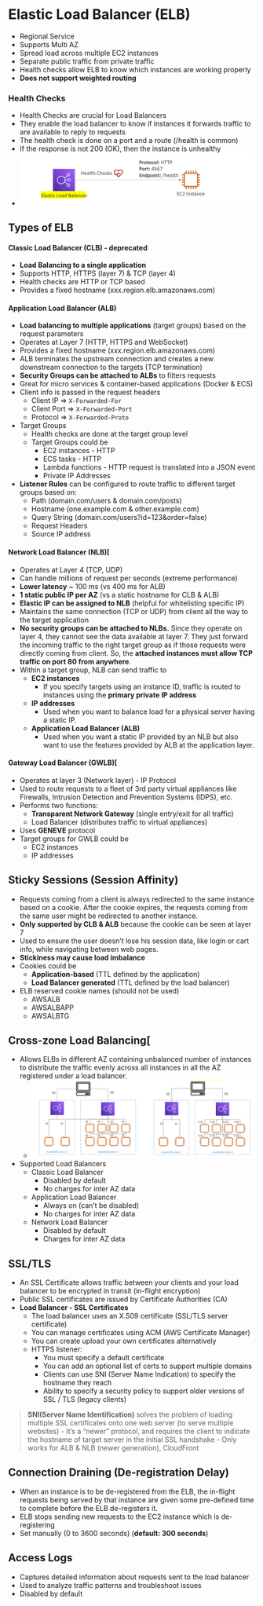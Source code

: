 # Elastic Load Balancer (ELB)

- Regional Service
- Supports Multi AZ
- Spread load across multiple EC2 instances
- Separate public traffic from private traffic
- Health checks allow ELB to know which instances are working properly
- **Does not support weighted routing**

### Health Checks

- Health Checks are crucial for Load Balancers
- They enable the load balancer to know if instances it forwards traffic to are available to reply to requests
- The health check is done on a port and a route (/health is common)
- If the response is not 200 (OK), then the instance is unhealthy
- ![](../Assets/health-checks.png)

## Types of ELB

#### Classic Load Balancer (CLB) - deprecated

- **Load Balancing to a single application**
- Supports HTTP, HTTPS (layer 7) & TCP (layer 4)
- Health checks are HTTP or TCP based
- Provides a fixed hostname (xxx.region.elb.amazonaws.com)

#### Application Load Balancer (ALB)

- **Load balancing to multiple applications** (target groups) based on the request parameters
- Operates at Layer 7 (HTTP, HTTPS and WebSocket)
- Provides a fixed hostname (xxx.region.elb.amazonaws.com)
- ALB terminates the upstream connection and creates a new downstream connection to the targets (TCP termination)
- **Security Groups can be attached to ALBs** to filters requests
- Great for micro services & container-based applications (Docker & ECS)
- Client info is passed in the request headers
    - Client IP => `X-Forwarded-For`
    - Client Port => `X-Forwarded-Port`
    - Protocol => `X-Forwarded-Proto`
- Target Groups
    - Health checks are done at the target group level
    - Target Groups could be
        - EC2 instances - HTTP
        - ECS tasks - HTTP
        - Lambda functions - HTTP request is translated into a JSON event
        - Private IP Addresses
- **Listener Rules** can be configured to route traffic to different target groups based on:
    - Path (domain.com/users & domain.com/posts)
    - Hostname (one.example.com & other.example.com)
    - Query String (domain.com/users?id=123&order=false)
    - Request Headers
    - Source IP address

#### Network Load Balancer (NLB)[

- Operates at Layer 4 (TCP, UDP)
- Can handle millions of request per seconds (extreme performance)
- **Lower latency** ~ 100 ms (vs 400 ms for ALB)
- **1 static public IP per AZ** (vs a static hostname for CLB & ALB)
- **Elastic IP can be assigned to NLB** (helpful for whitelisting specific IP)
- Maintains the same connection (TCP or UDP) from client all the way to the target application
- **No security groups can be attached to NLBs.** Since they operate on layer 4, they cannot see the data available at layer 7. They just forward the incoming traffic to the right target group as if those requests were directly coming from client. So, the **attached instances must allow TCP traffic on port 80 from anywhere**.
- Within a target group, NLB can send traffic to
    - **EC2 instances**
        - If you specify targets using an instance ID, traffic is routed to instances using the **primary private IP address**
    - **IP addresses**
        - Used when you want to balance load for a physical server having a static IP.
    - **Application Load Balancer (ALB)**
        - Used when you want a static IP provided by an NLB but also want to use the features provided by ALB at the application layer.

#### Gateway Load Balancer (GWLB)[

- Operates at layer 3 (Network layer) - IP Protocol
- Used to route requests to a fleet of 3rd party virtual appliances like Firewalls, Intrusion Detection and Prevention Systems (IDPS), etc.
- Performs two functions:
    - **Transparent Network Gateway** (single entry/exit for all traffic)
    - Load Balancer (distributes traffic to virtual appliances)
- Uses **GENEVE** protocol
- Target groups for GWLB could be
    - EC2 instances
    - IP addresses

## Sticky Sessions (Session Affinity)

- Requests coming from a client is always redirected to the same instance based on a cookie. After the cookie expires, the requests coming from the same user might be redirected to another instance.
- **Only supported by CLB & ALB** because the cookie can be seen at layer 7
- Used to ensure the user doesn’t lose his session data, like login or cart info, while navigating between web pages.
- **Stickiness may cause load imbalance**
- Cookies could be
    - **Application-based** (TTL defined by the application)
    - **Load Balancer generated** (TTL defined by the load balancer)
- ELB reserved cookie names (should not be used)
    - AWSALB
    - AWSALBAPP
    - AWSALBTG

## Cross-zone Load Balancing[

- Allows ELBs in different AZ containing unbalanced number of instances to distribute the traffic evenly across all instances in all the AZ registered under a load balancer.
	- ![](../Assets/cross-zone-LB.png)
- Supported Load Balancers
    - Classic Load Balancer
        - Disabled by default
        - No charges for inter AZ data
    - Application Load Balancer
        - Always on (can’t be disabled)
        - No charges for inter AZ data
    - Network Load Balancer
        - Disabled by default
        - Charges for inter AZ data

## SSL/TLS

- An SSL Certificate allows traffic between your clients and your load balancer to be encrypted in transit (in-flight encryption)
- Public SSL certificates are issued by Certificate Authorities (CA)
- **Load Balancer - SSL Certificates**
	- The load balancer uses an X.509 certificate (SSL/TLS server certificate)
	- You can manage certificates using ACM (AWS Certificate Manager)
	- You can create upload your own certificates alternatively
	- HTTPS listener:
		- You must specify a default certificate
		- You can add an optional list of certs to support multiple domains
		- Clients can use SNI (Server Name Indication) to specify the hostname they reach
		- Ability to specify a security policy to support older versions of SSL / TLS (legacy clients)
> **SNI(Server Name Identification)** solves the problem of loading multiple SSL certificates onto one web server (to serve multiple websites)
	- It’s a “newer” protocol, and requires the client to indicate the hostname of target server in the initial SSL handshake
	- Only works for ALB & NLB (newer generation), CloudFront

## Connection Draining (De-registration Delay)

- When an instance is to be de-registered from the ELB, the in-flight requests being served by that instance are given some pre-defined time to complete before the ELB de-registers it.
- ELB stops sending new requests to the EC2 instance which is de-registering
- Set manually (0 to 3600 seconds) (**default: 300 seconds**)

## Access Logs

- Captures detailed information about requests sent to the load balancer
- Used to analyze traffic patterns and troubleshoot issues
- Disabled by default
